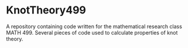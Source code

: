 # KnotTheory499
A repository containing code written for the mathematical research class MATH 499. Several pieces of code used to calculate properties of knot theory.

